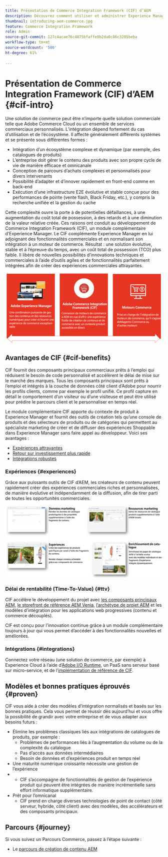 ```yaml
---
title: Présentation de Commerce Integration Framework (CIF) d’AEM
description: Découvrez comment utiliser et administrer Experience Manager Content and Commerce as a Cloud Service avec CIF.
thumbnail: introducing-aem-commerce.jpg
feature: Commerce Integration Framework
role: Admin
source-git-commit: 127c4acae76c4875bfaffe8b2da0c86c3205beba
workflow-type: tm+mt
source-wordcount: '586'
ht-degree: 61%

---
```



# Présentation de Commerce Integration Framework (CIF) d’AEM {#cif-intro}

Une solution de commerce peut être n’importe quelle solution commerciale telle que Adobe Commerce Cloud ou un ensemble de services commerciaux personnalisés. L’intégration dépend fortement du cas d’utilisation et de l’écosystème. Il affecte généralement différents systèmes et se présente sous différentes formes :

* Intégration d’un écosystème complexe et dynamique (par exemple, des catalogues de produits)
* L’entreprise doit gérer le contenu des produits avec son propre cycle de vie de manière efficace et omnicanale
* Conception de parcours d’achats complexes et personnalisés pour divers intervenants
* Possibilité d’adapter et d’innover rapidement en front-end comme en back-end
* Exécution d’une infrastructure E2E évolutive et stable conçue pour des performances de pointe (vente flash, Black Friday, etc.), y compris la recherche unifiée et la gestion du cache

Cette complexité ouvre la porte à de potentielles défaillances, à une augmentation du coût total de possession, à des retards et à une diminution de la valeur relative créée. Ces raisons ont conduit au développement de Commerce Integration Framework (CIF), un module complémentaire d’Experience Manager. Le CIF complémente Experience Manager en lui adjoignant des fonctionnalités commerciales et en normalisant son intégration à un moteur de commerce. Résultat : une solution évolutive, stable et à l’épreuve du temps, avec un coût total de possession (TCO) plus faible. Il libère de nouvelles possibilités d’innovations techniques et commerciales à l’aide d’outils agiles et de fonctionnalités parfaitement intégrées afin de créer des expériences commerciales attrayantes.

![Éléments du module CIF](./assets/CIF/CIF_Overview.png)

## Avantages de CIF {#cif-benefits}

CIF fournit des composants principaux commerciaux prêts à l’emploi qui réduisent le besoin de code personnalisé et accélèrent le délai de mise sur le marché des marques. Tous les composants principaux sont prêts à l’emploi et intégrés à la couche de données côté client d’Adobe pour nourrir les profils clients, comme par exemple le profil unifié. Ce profil capture en détail le comportement d’un visiteur ou d’une visiteuse et peut être utilisé pour prédire le parcours client et le personnaliser en temps réel.

Le module complémentaire CIF apporte du contexte de produit à Experience Manager et fournit des outils de création tels qu’une console de produits et des sélecteurs de produits ou de catégories qui permettent au spécialiste marketing de créer et de diffuser des expériences Shoppable dans Experience Manager sans faire appel au développeur. Voici ses avantages :

* [Expériences attrayantes](#experiences)
* [Retour sur investissement plus rapide](#ttv)
* [Intégrations robustes](#integrations)

### Expériences {#experiences}

Grâce aux puissants outils de CIF d’AEM, les créateurs de contenu peuvent rapidement créer des expériences commerciales riches et personnalisées, de manière évolutive et indépendamment de la diffusion, afin de tirer parti de toutes les opportunités commerciales.

![Éléments du module CIF](./assets/CIF/CIF_Product_Experience_Management.png)

### Délai de rentabilité (Time-To-Value) {#ttv}

CIF accélère le développement du projet avec [les composants principaux AEM](https://www.aemcomponents.dev/), [le storefront de référence AEM Venia](https://github.com/adobe/aem-cif-guides-venia), [l’archétype de projet AEM](https://experienceleague.adobe.com/docs/experience-manager-core-components/using/developing/archetype/overview.html?lang=fr) et les modèles d’intégration pour les applications web progressives (contenu et commerce découplés).

CIF est conçu pour l’innovation continue grâce à un module complémentaire toujours à jour qui vous permet d’accéder à des fonctionnalités nouvelles et améliorées.

### Intégrations {#integrations}

Connectez votre réseau (une solution de commerce, par exemple) à Experience Cloud à l’aide d’[Adobe I/O Runtime](https://www.adobe.io/apis/experienceplatform/runtime.html), un PaaS sans serveur basé sur micro-service, et de l’[implémentation de référence de CIF](https://github.com/adobe/commerce-cif-graphql-integration-reference).

## Modèles et bonnes pratiques éprouvés {#proven}

CIF vous aide à créer des modèles d’intégration normalisés et basés sur les bonnes pratiques. Cela vous permet de réussir dès aujourd’hui et vous offre la possibilité de grandir avec votre entreprise et de vous adapter aux besoins futurs :

* Élimine les problèmes classiques liés aux intégrations de catalogues de produits, par exemple :
   * Problèmes de performances liés à l’augmentation du volume ou de la complexité du catalogue
   * Pas d’accès aux données intermédiaires
   * Besoin de données et d’expériences produit en temps réel
* Une maturité numérique croissante nécessite une gestion de l’expérience
* &#x200B;
   * CIF s’accompagne de fonctionnalités de gestion de l’expérience produit qui peuvent être intégrées de manière incrémentielle sans effort informatique supplémentaire.
* Prêt pour l’omnicanal
   * CIF prend en charge diverses technologies de point de contact (côté serveur, hybride, côté client) avec des modèles, des accélérateurs et des composants principaux.

## Parcours {#journey}

Si vous suivez un Parcours Commerce, passez à l’étape suivante :

* Le [parcours de création de contenu AEM](/help/commerce-cloud/commerce-journeys/aem-commerce-content-author/getting-started.md)
